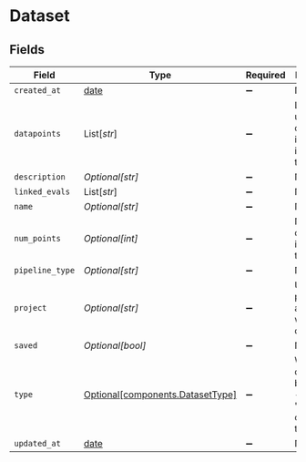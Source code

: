 # Dataset


## Fields

| Field                                                                      | Type                                                                       | Required                                                                   | Description                                                                |
| -------------------------------------------------------------------------- | -------------------------------------------------------------------------- | -------------------------------------------------------------------------- | -------------------------------------------------------------------------- |
| `created_at`                                                               | [date](https://docs.python.org/3/library/datetime.html#date-objects)       | :heavy_minus_sign:                                                         | N/A                                                                        |
| `datapoints`                                                               | List[*str*]                                                                | :heavy_minus_sign:                                                         | List of unique datapoint ids to be included in this dataset                |
| `description`                                                              | *Optional[str]*                                                            | :heavy_minus_sign:                                                         | N/A                                                                        |
| `linked_evals`                                                             | List[*str*]                                                                | :heavy_minus_sign:                                                         | N/A                                                                        |
| `name`                                                                     | *Optional[str]*                                                            | :heavy_minus_sign:                                                         | N/A                                                                        |
| `num_points`                                                               | *Optional[int]*                                                            | :heavy_minus_sign:                                                         | Number of datapoints included in the dataset                               |
| `pipeline_type`                                                            | *Optional[str]*                                                            | :heavy_minus_sign:                                                         | N/A                                                                        |
| `project`                                                                  | *Optional[str]*                                                            | :heavy_minus_sign:                                                         | UUID of the project associated with this dataset                           |
| `saved`                                                                    | *Optional[bool]*                                                           | :heavy_minus_sign:                                                         | N/A                                                                        |
| `type`                                                                     | [Optional[components.DatasetType]](../../models/components/datasettype.md) | :heavy_minus_sign:                                                         | What the dataset is to be used for - "evaluation" or "fine-tuning"         |
| `updated_at`                                                               | [date](https://docs.python.org/3/library/datetime.html#date-objects)       | :heavy_minus_sign:                                                         | N/A                                                                        |